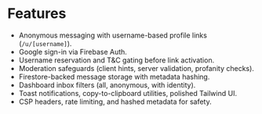 # Features

- Anonymous messaging with username-based profile links (`/u/[username]`).
- Google sign-in via Firebase Auth.
- Username reservation and T&C gating before link activation.
- Moderation safeguards (client hints, server validation, profanity checks).
- Firestore-backed message storage with metadata hashing.
- Dashboard inbox filters (all, anonymous, with identity).
- Toast notifications, copy-to-clipboard utilities, polished Tailwind UI.
- CSP headers, rate limiting, and hashed metadata for safety.
